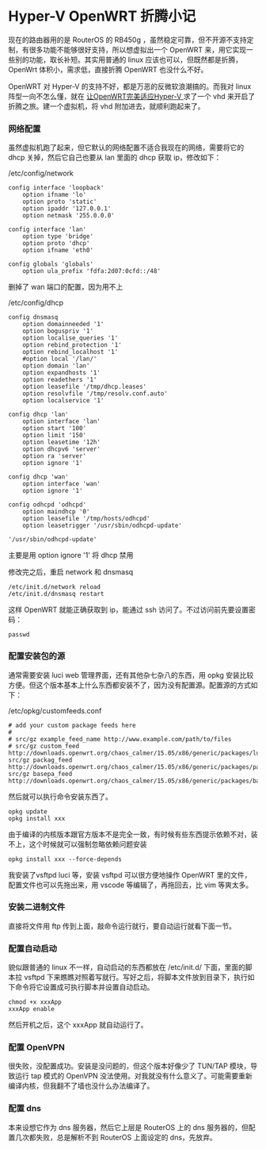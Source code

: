 # Hyper-V OpenWRT 折腾小记

现在的路由器用的是 RouterOS 的 RB450g ，虽然稳定可靠，但不开源不支持定制，有很多功能不能够很好支持，所以想虚拟出一个 OpenWRT 来，用它实现一些别的功能，取长补短。其实用普通的 linux 应该也可以，但既然都是折腾，OpenWrt 体积小，需求低，直接折腾 OpenWRT 也没什么不好。  

OpenWRT 对 Hyper-V 的支持不好，都是万恶的反微软浪潮搞的。而我对 linux 阵型一向不怎么懂，就在 [让OpenWRT完美适应Hyper-V ](https://soha.moe/post/make-openwrt-fits-hyperv.html) 求了一个 vhd 来开启了折腾之旅。建一个虚拟机，将 vhd 附加进去，就顺利跑起来了。  

### 网络配置

虽然虚拟机跑了起来，但它默认的网络配置不适合我现在的网络，需要将它的 dhcp 关掉，然后它自己也要从 lan 里面的 dhcp 获取 ip，修改如下：

/etc/config/network  
```
config interface 'loopback'
	option ifname 'lo'
	option proto 'static'
	option ipaddr '127.0.0.1'
	option netmask '255.0.0.0'

config interface 'lan'
	option type 'bridge'
	option proto 'dhcp'
	option ifname 'eth0'

config globals 'globals'
	option ula_prefix 'fdfa:2d07:0cfd::/48'
```  

删掉了 wan 端口的配置，因为用不上

/etc/config/dhcp
```
config dnsmasq
	option domainneeded '1'
	option boguspriv '1'
	option localise_queries '1'
	option rebind_protection '1'
	option rebind_localhost '1'
	#option local '/lan/'
	option domain 'lan'
	option expandhosts '1'
	option readethers '1'
	option leasefile '/tmp/dhcp.leases'
	option resolvfile '/tmp/resolv.conf.auto'
	option localservice '1'

config dhcp 'lan'
	option interface 'lan'
	option start '100'
	option limit '150'
	option leasetime '12h'
	option dhcpv6 'server'
	option ra 'server'
	option ignore '1' 

config dhcp 'wan'
	option interface 'wan'
	option ignore '1'

config odhcpd 'odhcpd'
	option maindhcp '0'
	option leasefile '/tmp/hosts/odhcpd'
	option leasetrigger '/usr/sbin/odhcpd-update'

'/usr/sbin/odhcpd-update'
```

主要是用 option ignore '1'  将 dhcp 禁用

修改完之后，重启 network 和 dnsmasq
```
/etc/init.d/network reload
/etc/init.d/dnsmasq restart
```

这样 OpenWRT 就能正确获取到 ip，能通过 ssh 访问了。不过访问前先要设置密码：

```
passwd
```

### 配置安装包的源

通常需要安装 luci web 管理界面，还有其他杂七杂八的东西，用 opkg 安装比较方便。但这个版本基本上什么东西都安装不了，因为没有配置源。配置源的方式如下：

/etc/opkg/customfeeds.conf
```
# add your custom package feeds here
#
# src/gz example_feed_name http://www.example.com/path/to/files
# src/gz custom_feed http://downloads.openwrt.org/chaos_calmer/15.05/x86/generic/packages/luci
src/gz packag_feed http://downloads.openwrt.org/chaos_calmer/15.05/x86/generic/packages/packages
src/gz basepa_feed http://downloads.openwrt.org/chaos_calmer/15.05/x86/generic/packages/base
```
然后就可以执行命令安装东西了。
```
opkg update
opkg install xxx
```
由于编译的内核版本跟官方版本不是完全一致，有时候有些东西提示依赖不对，装不上，这个时候就可以强制忽略依赖问题安装
```
opkg install xxx --force-depends
```

我安装了vsftpd luci 等，安装 vsftpd 可以很方便地操作 OpenWRT 里的文件，配置文件也可以先拖出来，用 vscode 等编辑了，再拖回去，比 vim 等爽太多。

### 安装二进制文件

直接将文件用 ftp 传到上面，敲命令运行就行，要自动运行就看下面一节。

### 配置自动启动

貌似跟普通的 linux 不一样，自动启动的东西都放在 /etc/init.d/ 下面，里面的脚本拉 vsftpd 下来瞧瞧对照着写就行。写好之后，将脚本文件放到目录下，执行如下命令将它设置成可执行脚本并设置自动启动。
```
chmod +x xxxApp
xxxApp enable
```
然后开机之后，这个 xxxApp 就自动运行了。

### 配置 OpenVPN

很失败，没配置成功。安装是没问题的，但这个版本好像少了 TUN/TAP 模块，导致运行 tap 模式的 OpenVPN 没法使用。对我就没有什么意义了。可能需要重新编译内核，但我翻不了墙也没什么办法编译了。

### 配置 dns 

本来设想它作为 dns 服务器，然后它上层是 RouterOS 上的 dns 服务器的，但配置几次都失败，总是解析不到 RouterOS 上面设定的 dns，先放弃。